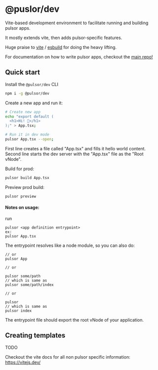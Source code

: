 # @puslor/dev

Vite-based development environment to facilitate running and building pulsor apps.

It mostly extends vite, then adds pulsor-specific features.

Huge praise to [vite](https://vitejs.dev/) / [esbuild](https://esbuild.github.io/) for doing the heavy lifting.

For documentation on how to write pulsor apps, checkout the [main repo!](https://github.com/loteoo/pulsor)

## Quick start

Install the `@pulsor/dev` CLI

```sh
npm i -g @pulsor/dev
```

Create a new app and run it:

```sh
# Create new app
echo "export default (
  <h1>Hi! 👋</h1>
);" > App.tsx;

# Run it in dev mode
pulsor App.tsx --open;
```
First line creates a file called "App.tsx" and fills it hello world content.
Second line starts the dev server with the "App.tsx" file as the "Root vNode".


Build for prod:

```sh
pulsor build App.tsx
```

Preview prod build:

```sh
pulsor preview
```

#### Notes on usage:

run
```
pulsor <app definition entrypoint>
ex:
pulsor App.tsx
````

The entrypoint resolves like a node module, so you can also do:

```
// or
pulsor App

// or

pulsor some/path
// which is same as 
pulsor some/path/index

// or

pulsor
// which is same as 
pulsor index
```

The entrypoint file should export the root vNode of your application.

## Creating templates

TODO


Checkout the vite docs for all non pulsor specific information: https://vitejs.dev/
